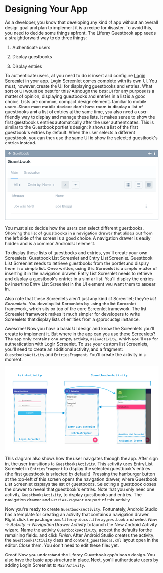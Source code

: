 # Designing Your App [](id=designing-your-app)

As a developer, you know that developing any kind of app without an overall 
design goal and plan to implement it is a recipe for disaster. To avoid this, 
you need to decide some things upfront. The Liferay Guestbook app needs a 
straightforward way to do three things: 

1. Authenticate users

2. Display guestbooks

3. Display entries

To authenticate users, all you need to do is insert and configure 
[Login Screenlet](/develop/reference/-/knowledge_base/7-0/loginscreenlet-for-android) 
in your app. Login Screenlet comes complete with its own UI. You must, however, 
create the UI for displaying guestbooks and entries. What sort of UI would be 
best for this? Although the *best* UI for any purpose is a matter of opinion, 
displaying guestbooks and entries in a list is a good choice. Lists are common, 
compact design elements familiar to mobile users. Since most mobile devices 
don't have room to display a list of guestbooks and a list of entries at the 
same time, you also need a user-friendly way to display and manage these lists. 
It makes sense to show the first guestbook's entries automatically after the 
user authenticates. This is similar to the Guestbook portlet's design: it shows 
a list of the first guestbook's entries by default. When the user selects a 
different guestbook, you can then use the same UI to show the selected 
guestbook's entries instead. 

![Figure 1: By default, the first guestbook in the portlet is selected.](../../../images/guestbook-portlet.png)

You must also decide how the users can select different guestbooks. Showing the 
list of guestbooks in a navigation drawer that slides out from the left side of 
the screen is a good choice. A navigation drawer is easily hidden and is a 
common Android UI element. 

To display these lists of guestbooks and entries, you'll create your own 
Screenlets: Guestbook List Screenlet and Entry List Screenlet. Guestbook List 
Screenlet needs to retrieve guestbooks from the portlet and display them in a 
simple list. Once written, using this Screenlet is a simple matter of inserting 
it in the navigation drawer. Entry List Screenlet needs to retrieve and display 
a guestbook's entries in a similar list. You'll display the entries by inserting 
Entry List Screenlet in the UI element you want them to appear in. 

Also note that these Screenlets aren't just any kind of Screenlet; they're *list 
Screenlets*. You develop list Screenlets by using the list Screenlet framework, 
which sits on top of the core Screenlet framework. The list Screenlet framework 
makes it much simpler for developers to write Screenlets that display lists of 
entities from a @product@ instance. 

Awesome! Now you have a basic UI design and know the Screenlets you'll create to 
implement it. But where in the app can you use these Screenlets? The app only 
contains one empty activity, `MainActivity`, which you'll use for authentication 
with Login Screenlet. To use your custom list Screenlets, you'll need to create 
an additional activity, and a fragment: `GuestbooksActivity` and 
`EntriesFragment`. You'll create the activity in a moment. 

![Figure 2: The Liferay Guestbook app's design uses two activities and a fragment. In this diagram, each activity and fragment is labeled, along with the Screenlets and the navigation drawer.](../../../images/android-app-design-screenlets.png)

This diagram also shows how the user navigates through the app. After sign in, 
the user transitions to `GuestbooksActivity`. This activity uses Entry List 
Screenlet in `EntriesFragment` to display the selected guestbook's entries (the 
first guestbook is selected by default). Pressing the hamburger button at the 
top-left of this screen opens the navigation drawer, where Guestbook List 
Screenlet displays the list of guestbooks. Selecting a guestbook closes the 
drawer to reveal that guestbook's entries. Note that you only need one activity, 
`GuestbooksActivity`, to display guestbooks and entries. The navigation drawer 
and `EntriesFragment` are part of this activity. 

Now you're ready to create `GuestbooksActivity`. Fortunately, Android Studio has 
a template for creating an activity that contains a navigation drawer. Right 
click the package `com.liferay.docs.liferayguestbook` and select *New* &rarr; 
*Activity* &rarr; *Navigation Drawer Activity* to launch the New Android 
Activity wizard. Name the activity `GuestbooksActivity`, accept the defaults for 
the remaining fields, and click *Finish*. After Android Studio creates the 
activity, the `GuestbooksActivity` class and `content_guestbooks.xml` layout 
open in the editor. Close them. You don't need to edit these files yet. 

Great! Now you understand the Liferay Guestbook app's basic design. You also 
have the basic app structure in place. Next, you'll authenticate users by adding 
Login Screenlet to `MainActivity`. 
